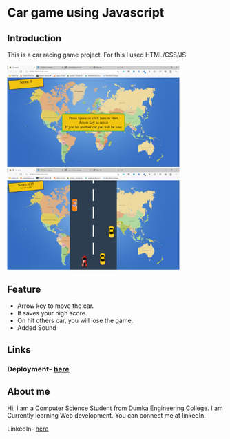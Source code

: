 # Car game using Javascript

## Introduction

This is a car racing game project. For this I used HTML/CSS/JS.<br><br>
<img src="images/screen1.png" width="400px"> <br>
<img src="images/screen2.png" width="400px">

## Feature

- Arrow key to move the car.
- It saves your high score.
- On hit others car, you will lose the game.
- Added Sound

## Links

### Deployment- <a href="https://ashish293.github.io/js-cargame/">here</a>

## About me

Hi, I am a Computer Science Student from Dumka Engineering College. I am Currently learning Web development. You can connect me at linkedIn.

LinkedIn- <a href="https://www.linkedin.com/in/ashish-kumar-burnwal/">here</a>
